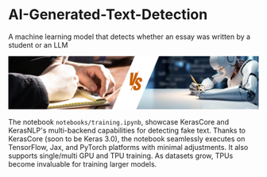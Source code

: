 # AI-Generated-Text-Detection
A machine learning model that detects whether an essay was written by a student or an LLM


![picture](images/img.png)

The notebook `notebooks/training.ipynb`, showcase KerasCore and KerasNLP's multi-backend capabilities for detecting fake text.
Thanks to KerasCore (soon to be Keras 3.0), the notebook seamlessly executes on TensorFlow, Jax, and PyTorch platforms with minimal adjustments. 
It also supports single/multi GPU and TPU training. 
As datasets grow, TPUs become invaluable for training larger models.